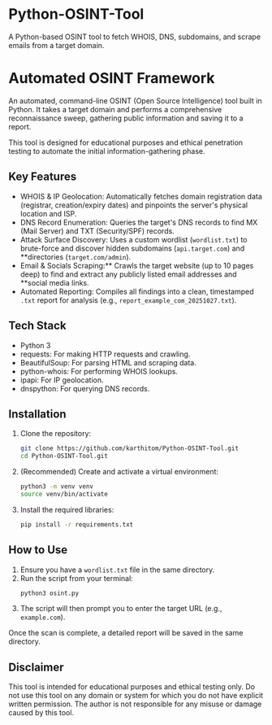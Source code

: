 # Python-OSINT-Tool
A Python-based OSINT tool to fetch WHOIS, DNS, subdomains, and scrape emails from a target domain.

# Automated OSINT Framework 

An automated, command-line OSINT (Open Source Intelligence) tool built in Python. It takes a target domain and performs a comprehensive reconnaissance sweep, gathering public information and saving it to a report.

This tool is designed for educational purposes and ethical penetration testing to automate the initial information-gathering phase.

## Key Features

* WHOIS & IP Geolocation: Automatically fetches domain registration data (registrar, creation/expiry dates) and pinpoints the server's physical location and ISP.
* DNS Record Enumeration: Queries the target's DNS records to find MX (Mail Server) and TXT (Security/SPF) records.
* Attack Surface Discovery: Uses a custom wordlist (`wordlist.txt`) to brute-force and discover hidden subdomains (`api.target.com`) and **directories (`target.com/admin`).
* Email & Socials Scraping:** Crawls the target website (up to 10 pages deep) to find and extract any publicly listed email addresses and **social media links.
* Automated Reporting: Compiles all findings into a clean, timestamped `.txt` report for analysis (e.g., `report_example_com_20251027.txt`).

## Tech Stack

* Python 3
* requests: For making HTTP requests and crawling.
* BeautifulSoup: For parsing HTML and scraping data.
* python-whois: For performing WHOIS lookups.
* ipapi: For IP geolocation.
* dnspython: For querying DNS records.

## Installation

1. Clone the repository:
    ```bash
    git clone https://github.com/karthitom/Python-OSINT-Tool.git
    cd Python-OSINT-Tool.git
    ```

2.  (Recommended) Create and activate a virtual environment:
    ```bash
    python3 -m venv venv
    source venv/bin/activate
    ```

3.  Install the required libraries:
    ```bash
    pip install -r requirements.txt
    ```

## How to Use

1.  Ensure you have a `wordlist.txt` file in the same directory.
2.  Run the script from your terminal:
    ```bash
    python3 osint.py
    ```
3.  The script will then prompt you to enter the target URL (e.g., `example.com`).

Once the scan is complete, a detailed report will be saved in the same directory.

## Disclaimer

This tool is intended for educational purposes and ethical testing only. Do not use this tool on any domain or system for which you do not have explicit written permission. The author is not responsible for any misuse or damage caused by this tool.
